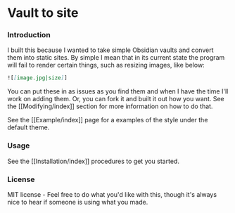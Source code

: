 # Vault to site

### Introduction

I built this because I wanted to take simple Obsidian vaults and convert them into static sites. By simple I mean that in its current state the program will fail to render certain things, such as resizing images, like below:

```markdown
![[image.jpg|size]]
```

You can put these in as issues as you find them and when I have the time I'll work on adding them. Or, you can fork it and built it out how you want. See the [[Modifying/index]] section for more information on how to do that.

See the [[Example/index]] page for a examples of the style under the default theme.

### Usage

See the [[Installation/index]] procedures to get you started.

### License

MIT license - Feel free to do what you'd like with this, though it's always nice to hear if someone is using what you made.

